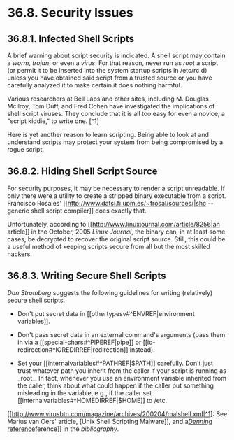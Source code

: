 # 36.8. Security Issues

## 36.8.1. Infected Shell Scripts

A brief warning about script security is indicated. A shell script may contain a _worm_, _trojan_, or even a _virus_. For that reason, never run as _root_ a script (or permit it to be inserted into the system startup scripts in /etc/rc.d) unless you have obtained said script from a trusted source or you have carefully analyzed it to make certain it does nothing harmful.

Various researchers at Bell Labs and other sites, including M. Douglas McIlroy, Tom Duff, and Fred Cohen have investigated the implications of shell script viruses. They conclude that it is all too easy for even a novice, a "script kiddie," to write one. [^1]

Here is yet another reason to learn scripting. Being able to look at and understand scripts may protect your system from being compromised by a rogue script.

## 36.8.2. Hiding Shell Script Source

For security purposes, it may be necessary to render a script unreadable. If only there were a utility to create a stripped binary executable from a script. Francisco Rosales' [[http://www.datsi.fi.upm.es/~frosal/sources/|shc -- generic shell script compiler]] does exactly that.

Unfortunately, according to [[http://www.linuxjournal.com/article/8256|an article]] in the October, 2005 _Linux Journal_, the binary can, in at least some cases, be decrypted to recover the original script source. Still, this could be a useful method of keeping scripts secure from all but the most skilled hackers.

## 36.8.3. Writing Secure Shell Scripts

_Dan Stromberg_ suggests the following guidelines for writing (relatively) secure shell scripts.

- Don't put secret data in [[othertypesv#^ENVREF|environment variables]].
    
- Don't pass secret data in an external command's arguments (pass them in via a [[special-chars#^PIPEREF|pipe]] or [[io-redirection#^IOREDIRREF|redirection]] instead).
    
- Set your [[internalvariables#^PATHREF|$PATH]] carefully. Don't just trust whatever path you inherit from the caller if your script is running as _root_. In fact, whenever you use an environment variable inherited from the caller, think about what could happen if the caller put something misleading in the variable, e.g., if the caller set [[internalvariables#^HOMEDIRREF|$HOME]] to /etc.
    

[[http://www.virusbtn.com/magazine/archives/200204/malshell.xml|^1]: See Marius van Oers' article, [Unix Shell Scripting Malware]], and a[_Denning_ reference](Bibliography.md#^DENNINGREF)ference]] in the _bibliography_.

